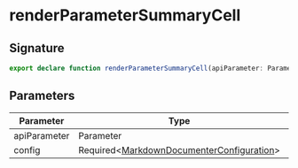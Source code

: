 
# renderParameterSummaryCell

## Signature

```typescript
export declare function renderParameterSummaryCell(apiParameter: Parameter, config: Required<MarkdownDocumenterConfiguration>): DocTableCell;
```

## Parameters

|  Parameter | Type | Description |
|  --- | --- | --- |
|  apiParameter | Parameter |  |
|  config | Required&lt;[MarkdownDocumenterConfiguration](docs/api-markdown-documenter/markdowndocumenterconfiguration-interface)<!-- -->&gt; |  |

